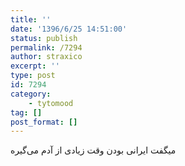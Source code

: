 ```yaml
---
title: ''
date: '1396/6/25 14:51:00'
status: publish
permalink: /7294
author: straxico
excerpt: ''
type: post
id: 7294
category:
    - tytomood
tag: []
post_format: []
---
```

میگفت ایرانی بودن وقت زیادی از آدم می‌گیره